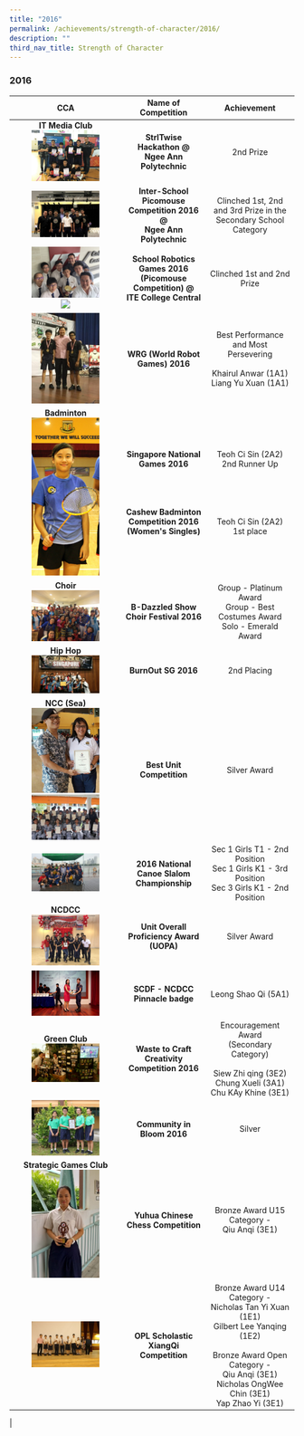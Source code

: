 ```yaml
---
title: "2016"
permalink: /achievements/strength-of-character/2016/
description: ""
third_nav_title: Strength of Character
---
```

### **2016**

| CCA | Name of Competition | Achievement |
|:---:|:---:|:---:|
| **IT Media Club**<br><img src="/images/2016%20soc%20cca%201.jpg" style="width:65%"> | **StrlTwise Hackathon @<br>Ngee Ann Polytechnic**  | 2nd Prize |
| <img src="/images/2016%20soc%20cca%202.jpg" style="width:65%"> | **Inter-School Picomouse Competition 2016 @<br>Ngee Ann Polytechnic** | Clinched 1st, 2nd and 3rd Prize in the Secondary School Category  |
| <img src="/images/2016%20soc%20cca%203.jpg" style="width:65%"><br><img src="/images/2016%20soc%20cca%204.jpg" style="width:65%"> |  **School Robotics Games 2016 (Picomouse Competition) @<br>ITE College Central** |  Clinched 1st and 2nd Prize |
| <img src="/images/2016%20soc%20cca%205.jpg" style="width:65%"> | **WRG (World Robot Games) 2016**  | Best Performance and Most Persevering<br><br>Khairul Anwar (1A1)<br>Liang Yu Xuan (1A1)  |
|  **Badminton**<br><img src="/images/2016%20soc%20cca%206.jpg" style="width:65%"> | **Singapore National<br>Games 2016**<br><br><br><br><br>**Cashew Badminton Competition 2016 <br>(Women's Singles)** | Teoh Ci Sin (2A2)<br>2nd Runner Up  <br><br><br><br><br><br>Teoh Ci Sin (2A2)<br>1st place<br> |
| **Choir**<br><img src="/images/2016%20soc%20cca%207.jpg" style="width:65%"> | **B-Dazzled Show Choir Festival 2016** |  Group - Platinum Award<br>Group - Best Costumes Award<br>Solo - Emerald Award |
|  **Hip Hop** <br><img src="/images/2016%20soc%20cca%208.jpg" style="width:65%"> |  **BurnOut SG 2016** | 2nd Placing  |
|   **NCC (Sea)**<br><img src="/images/2016%20soc%20cca%209.jpg" style="width:65%"><br><img src="/images/2016%20soc%20cca%2010.jpg" style="width:65%"> |  **Best Unit Competition**  |  Silver Award |
| <img src="/images/2016%20soc%20cca%2011.jpg" style="width:65%"> | **2016 National Canoe Slalom Championship**  | Sec 1 Girls T1 - 2nd Position<br>Sec 1 Girls K1 - 3rd Position<br>Sec 3 Girls K1 - 2nd Position  |
|  **NCDCC**<br><img src="/images/2016%20soc%20cca%2012.jpg" style="width:65%"> |  **Unit Overall Proficiency Award (UOPA)** | Silver Award  |
| <img src="/images/2016%20soc%20cca%2013.jpg" style="width:65%"> | **SCDF - NCDCC Pinnacle badge**   | Leong Shao Qi (5A1) |
|  **Green Club**<br><img src="/images/2016%20soc%20cca%2014.jpg" style="width:65%"> | **Waste to Craft Creativity Competition 2016**  | Encouragement Award<br>(Secondary Category)<br><br>Siew Zhi qing (3E2)<br>Chung Xueli (3A1)<br>Chu KAy Khine (3E1)  |
|<img src="/images/2016%20soc%20cca%2015.jpg" style="width:65%"> | **Community in Bloom 2016**  |  Silver |
|  **Strategic Games Club**<br><img src="/images/2016%20soc%20cca%2016.jpg" style="width:65%"> |  **Yuhua Chinese Chess Competition** |  Bronze Award U15 Category -<br>Qiu Anqi (3E1) |
| <img src="/images/2016%20soc%20cca%2017.jpg" style="width:65%"> |  **OPL Scholastic XiangQi Competition** |  Bronze Award U14 Category -<br>Nicholas Tan Yi Xuan (1E1)<br>Gilbert Lee Yanqing (1E2)<br> <br>Bronze Award Open Category -<br>Qiu Anqi (3E1)<br>Nicholas OngWee Chin (3E1)<br>Yap Zhao Yi (3E1)  |
|
